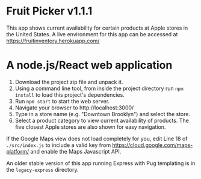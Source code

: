 # Fruit Picker v1.1.1

This app shows current availability for certain products at Apple stores in the United States. A live environment for this app can be accessed at https://fruitinventory.herokuapp.com/

# A node.js/React web application

1. Download the project zip file and unpack it.
2. Using a command line tool, from inside the project directory run `npm install` to load this project's dependencies.
3. Run `npm start` to start the web server.
4. Navigate your browser to http://localhost:3000/
5. Type in a store name (e.g. "Downtown Brooklyn") and select the store.
6. Select a product category to view current availability of products. The five closest Apple stores are also shown for easy navigation.

If the Google Maps view does not load completely for you, edit Line 18 of `./src/index.js` to include a valid key from https://cloud.google.com/maps-platform/ and enable the Maps Javascript API.

An older stable version of this app running Express with Pug templating is in the `legacy-express` directory.
